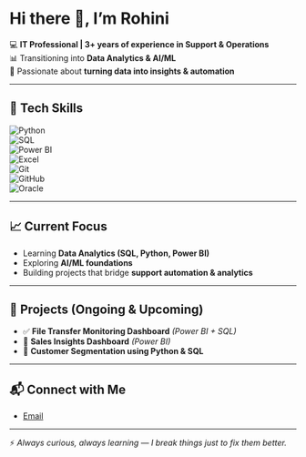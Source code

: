 # Hi there 👋, I’m Rohini  

💻 **IT Professional | 3+ years of experience in Support & Operations**  
📊 Transitioning into **Data Analytics & AI/ML**  
🚀 Passionate about **turning data into insights & automation**  

---

## 🔧 Tech Skills  

![Python](https://img.shields.io/badge/Python-3776AB?style=for-the-badge&logo=python&logoColor=white)  
![SQL](https://img.shields.io/badge/SQL-4479A1?style=for-the-badge&logo=postgresql&logoColor=white)  
![Power BI](https://img.shields.io/badge/PowerBI-F2C811?style=for-the-badge&logo=power-bi&logoColor=black)  
![Excel](https://img.shields.io/badge/Excel-217346?style=for-the-badge&logo=microsoft-excel&logoColor=white)  
![Git](https://img.shields.io/badge/Git-F05032?style=for-the-badge&logo=git&logoColor=white)  
![GitHub](https://img.shields.io/badge/GitHub-181717?style=for-the-badge&logo=github&logoColor=white)  
![Oracle](https://img.shields.io/badge/Oracle-FF0000?style=for-the-badge&logo=oracle&logoColor=white)  

---

## 📈 Current Focus  
- Learning **Data Analytics (SQL, Python, Power BI)**  
- Exploring **AI/ML foundations**  
- Building projects that bridge **support automation & analytics**  

---

## 🌟 Projects (Ongoing & Upcoming)  
- ✅ **File Transfer Monitoring Dashboard** *(Power BI + SQL)*  
- 🚧 **Sales Insights Dashboard** *(Power BI)*  
- 🚧 **Customer Segmentation using Python & SQL**  

---

## 📬 Connect with Me  
- [Email](mailto:gopidesirohini123@gmail.com)  

---

⚡ *Always curious, always learning — I break things just to fix them better.*  
